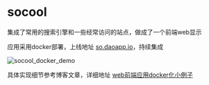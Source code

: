 # socool
集成了常用的搜索引擎和一些经常访问的站点，做成了一个前端web显示

应用采用docker部署，上线地址 [so.daoapp.io](http://so.daoapp.io)，持续集成

![socool_docker_demo](http://7xot8c.com1.z0.glb.clouddn.com/2016-09-30-161237.png)

具体实现细节参考博客文章，详细地址 [web前端应用docker化小例子](http://v4if.me/2016/SoCool_Docker_Demo/)
